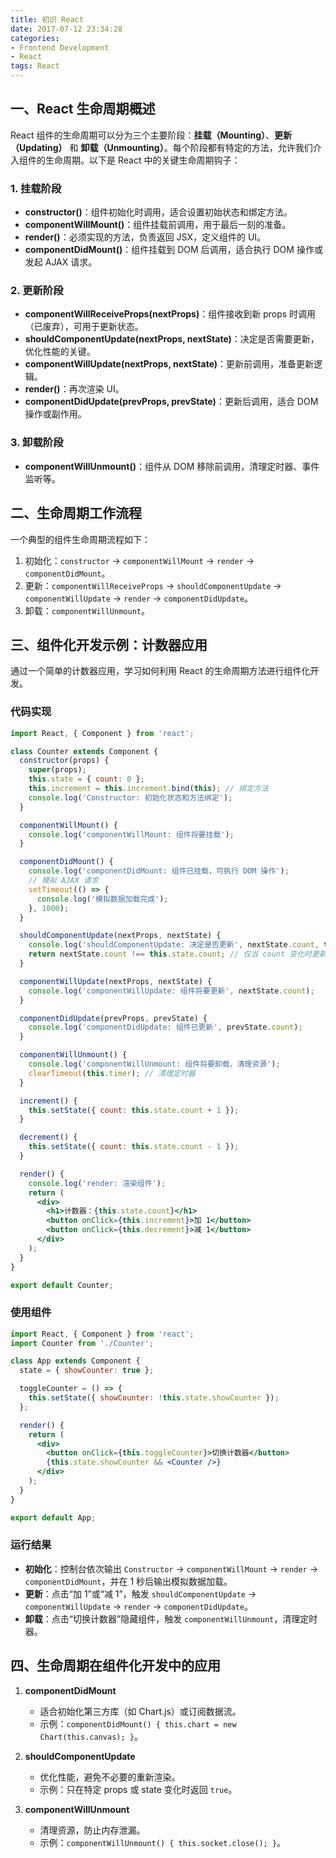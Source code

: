 ```yaml
---
title: 初识 React
date: 2017-07-12 23:34:28
categories: 
- Frontend Development 
- React
tags: React
---
```


## 一、React 生命周期概述

React 组件的生命周期可以分为三个主要阶段：**挂载（Mounting）**、**更新（Updating）** 和 **卸载（Unmounting）**。每个阶段都有特定的方法，允许我们介入组件的生命周期。以下是 React 中的关键生命周期钩子：

### 1. 挂载阶段
- **constructor()**：组件初始化时调用，适合设置初始状态和绑定方法。
- **componentWillMount()**：组件挂载前调用，用于最后一刻的准备。
- **render()**：必须实现的方法，负责返回 JSX，定义组件的 UI。
- **componentDidMount()**：组件挂载到 DOM 后调用，适合执行 DOM 操作或发起 AJAX 请求。

### 2. 更新阶段
- **componentWillReceiveProps(nextProps)**：组件接收到新 props 时调用（已废弃），可用于更新状态。
- **shouldComponentUpdate(nextProps, nextState)**：决定是否需要更新，优化性能的关键。
- **componentWillUpdate(nextProps, nextState)**：更新前调用，准备更新逻辑。
- **render()**：再次渲染 UI。
- **componentDidUpdate(prevProps, prevState)**：更新后调用，适合 DOM 操作或副作用。

### 3. 卸载阶段
- **componentWillUnmount()**：组件从 DOM 移除前调用，清理定时器、事件监听等。

## 二、生命周期工作流程

一个典型的组件生命周期流程如下：
1. 初始化：`constructor` → `componentWillMount` → `render` → `componentDidMount`。
2. 更新：`componentWillReceiveProps` → `shouldComponentUpdate` → `componentWillUpdate` → `render` → `componentDidUpdate`。
3. 卸载：`componentWillUnmount`。

## 三、组件化开发示例：计数器应用

通过一个简单的计数器应用，学习如何利用 React 的生命周期方法进行组件化开发。

### 代码实现
```jsx
import React, { Component } from 'react';

class Counter extends Component {
  constructor(props) {
    super(props);
    this.state = { count: 0 };
    this.increment = this.increment.bind(this); // 绑定方法
    console.log('Constructor: 初始化状态和方法绑定');
  }

  componentWillMount() {
    console.log('componentWillMount: 组件将要挂载');
  }

  componentDidMount() {
    console.log('componentDidMount: 组件已挂载，可执行 DOM 操作');
    // 模拟 AJAX 请求
    setTimeout(() => {
      console.log('模拟数据加载完成');
    }, 1000);
  }

  shouldComponentUpdate(nextProps, nextState) {
    console.log('shouldComponentUpdate: 决定是否更新', nextState.count, this.state.count);
    return nextState.count !== this.state.count; // 仅当 count 变化时更新
  }

  componentWillUpdate(nextProps, nextState) {
    console.log('componentWillUpdate: 组件将要更新', nextState.count);
  }

  componentDidUpdate(prevProps, prevState) {
    console.log('componentDidUpdate: 组件已更新', prevState.count);
  }

  componentWillUnmount() {
    console.log('componentWillUnmount: 组件将要卸载，清理资源');
    clearTimeout(this.timer); // 清理定时器
  }

  increment() {
    this.setState({ count: this.state.count + 1 });
  }

  decrement() {
    this.setState({ count: this.state.count - 1 });
  }

  render() {
    console.log('render: 渲染组件');
    return (
      <div>
        <h1>计数器：{this.state.count}</h1>
        <button onClick={this.increment}>加 1</button>
        <button onClick={this.decrement}>减 1</button>
      </div>
    );
  }
}

export default Counter;
```

### 使用组件
```jsx
import React, { Component } from 'react';
import Counter from './Counter';

class App extends Component {
  state = { showCounter: true };

  toggleCounter = () => {
    this.setState({ showCounter: !this.state.showCounter });
  };

  render() {
    return (
      <div>
        <button onClick={this.toggleCounter}>切换计数器</button>
        {this.state.showCounter && <Counter />}
      </div>
    );
  }
}

export default App;
```

### 运行结果
- **初始化**：控制台依次输出 `Constructor` → `componentWillMount` → `render` → `componentDidMount`，并在 1 秒后输出模拟数据加载。
- **更新**：点击“加 1”或“减 1”，触发 `shouldComponentUpdate` → `componentWillUpdate` → `render` → `componentDidUpdate`。
- **卸载**：点击“切换计数器”隐藏组件，触发 `componentWillUnmount`，清理定时器。

## 四、生命周期在组件化开发中的应用

1. **componentDidMount**  
   - 适合初始化第三方库（如 Chart.js）或订阅数据流。
   - 示例：`componentDidMount() { this.chart = new Chart(this.canvas); }`。

2. **shouldComponentUpdate**  
   - 优化性能，避免不必要的重新渲染。
   - 示例：只在特定 props 或 state 变化时返回 `true`。

3. **componentWillUnmount**  
   - 清理资源，防止内存泄漏。
   - 示例：`componentWillUnmount() { this.socket.close(); }`。